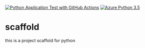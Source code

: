 [![Python Application Test with GitHub Actions](https://github.com/Juanesgil4/scaffold/actions/workflows/main.yml/badge.svg)](https://github.com/Juanesgil4/scaffold/actions/workflows/main.yml)
[![Azure Python 3.5](https://github.com/Juanesgil4/scaffold/actions/workflows/azure.yml/badge.svg)](https://github.com/Juanesgil4/scaffold/actions/workflows/azure.yml)

# scaffold
this is a project scaffold for python
